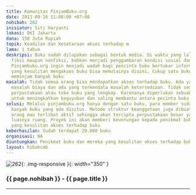 ```yaml
---
title: Komunitas PinjamBuku.org
date: 2011-09-16 11:08:00 +07:00
nohibah: 262
inisiator: Siti Haryanti
lokasi: DKI Jakarta
dana: 150 Juta Rupiah
topik: Keadilan dan kesetaraan akses terhadap m
lama: 1 tahun
deskripsi: Buku sudah dilupakan sebagai bentuk media. Di waktu yang lalu buku, baik
  fiksi maupun nonfiksi, bahkan menjadi penggambaran kondisi sosial dan agen perubahan.
  Pinjambuku.org ingin menjadi wadah bagi pencinta buku bertukar informasi. Mereka
  yang kesulitan mengakses buku bisa memulainya disini. Cukup satu buku sudah bisa
  meminjam banyak buku
masalah: Tidak semua orang bisa mendapatkan akses terhadap buku. Ada yang terkendala
  masalah biaya dan ada yang terkendala masalah ketersediaan. Tidak semua daerah memiliki
  perpustakaan atau toko buku yang lengkap. Karenanya diperlukan sebuah strategi kreatif
  untuk meningkatkan keguyuban dan saling membantu antara pecinta buku
solusi: Melalui pinjambuku.org hanya dengan satu buku, para member sudah bisa mengakses
  banyak buku yang ada disitus. Metode struktur keanggotaan juga dibuat menarik agar
  orang mau terlibat aktif sehingga akan tercipta perpustakaan besar yang tidak terbatas
  luasnya ruang. Proyek ini akan memberi keuntungan kepada penikmat buku dan mereka
  yang kesulitan akses terhadap buku
keberhasilan: Sudah terdapat 20.000 buku
organisasi: NA
diuntungkan: Penikmat buku dan mereka yang kesulitan akses terhadap buku
layout: hibahcmb
---
```


![262](/static/img/hibahcmb/262.png){: .img-responsive }{: width="350" }

### {{ page.nohibah }} - {{ page.title }}

---
